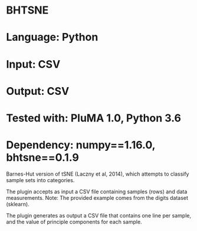 # BHTSNE
# Language: Python
# Input: CSV
# Output: CSV
# Tested with: PluMA 1.0, Python 3.6
# Dependency: numpy==1.16.0, bhtsne==0.1.9

Barnes-Hut version of tSNE (Laczny et al, 2014), which attempts to classify
sample sets into categories.

The plugin accepts as input a CSV file containing samples (rows) and data measurements.
Note: The provided example comes from the digits dataset (sklearn).

The plugin generates as output a CSV file that contains one line per sample, and
the value of principle components for each sample.
